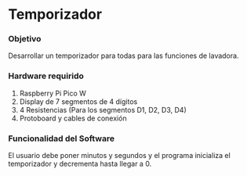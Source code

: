 # Temporizador
### Objetivo
Desarrollar un temporizador para todas para las funciones de lavadora.
### Hardware requirido
1. Raspberry Pi Pico W
2. Display de 7 segmentos de 4 dígitos
3. 4 Resistencias (Para los segmentos D1, D2, D3, D4)
4. Protoboard y cables de conexión
### Funcionalidad del Software
El usuario debe poner minutos y segundos y el programa inicializa el temporizador y decrementa hasta llegar a 0.